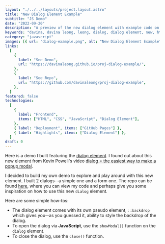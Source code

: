 ```yaml
---
layout: "./../../layouts/project.layout.astro"
title: "New Dialog Element Example"
subtitle: "JS Demo"
date: "2022-09-20"
description: "A preview of the new dialog element with example code on GitHub."
keywords: "davina, davina leong, leong, dialog, dialog element, new, html, html5, css, css3, js, javascript, github"
category: "javascript"
images: [{ url: "dialog-example.png", alt: "New Dialog Element Example" }]
links:
  [
    {
      label: "See Demo",
      url: "https://davinaleong.github.io/proj-dialog-example/",
    },
    {
      label: "See Repo",
      url: "https://github.com/davinaleong/proj-dialog-example",
    },
  ]
featured: false
technologies:
  [
    {
      label: "Frontend",
      items: ["HTML", "CSS", "JavaScript", "Dialog Element"],
    },
    { label: "Deployment", items: ["GitHub Pages"] },
    { label: "Highlights", items: ["Dialog Element"] },
  ]
draft: 0
---
```


Here is a demo I built featuring the [dialog element](https://developer.mozilla.org/en-US/docs/Web/HTML/Element/dialog). I found out about this new element from Kevin Powell's video [dialog = the easiest way to make a popup modal](https://www.youtube.com/watch?v=TAB_v6yBXIE&t=0s).

I decided to build my own demo to explore and play around with this new element. I built 2 dialogs--a simple one and a form one. The repo can be found [here](https://github.com/davinaleong/proj-davdevs-gatsby), where you can view my code and perhaps give you some inspiration on how to use this new `dialog` element.

Here are some simple how-tos:

- The dialog element comes with its own pseudo element, `::backdrop` which gives you--as you guessed it, ability to style the backdrop of the dialog.
- To open the dialog via **JavaScript**, use the `showModal()` function on the `dialog` element.
- To close the dialog, use the `close()` function.
